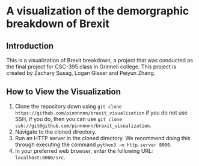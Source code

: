 # A visualization of the demorgraphic breakdown of Brexit

## Introduction
This is a visualization of Brexit breakdown, a project that was conducted as the final project for CSC-395 class in Grinnell college. This project is created by Zachary Susag, Logan Glaser and Peiyun Zhang.

## How to View the Visualization

 1. Clone the repository down using `git clone
    https://github.com/pinnnnnn/brexit_visualization` if you do not use SSH,
    if you do, then you can use `git clone
    ssh://git@github.com/pinnnnnn/brexit_visualization`.
 2. Navigate to the cloned directory.
 3. Run an HTTP server in the cloned directory. We recommend doing this
 through executing the command `python3 -m http.server 8000`.
 4. In your preferred web browser, enter the following URL:
    `localhost:8000/src`.
